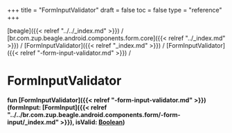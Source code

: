 +++
title = "FormInputValidator"
draft = false
toc = false
type = "reference"
+++

[beagle]({{< relref "../../_index.md" >}}) / [br.com.zup.beagle.android.components.form.core]({{< relref "../_index.md" >}}) / [FormInputValidator]({{< relref "_index.md" >}}) / [FormInputValidator]({{< relref "-form-input-validator.md" >}}) / 



# FormInputValidator  
  
<b><b>fun [FormInputValidator]({{< relref "-form-input-validator.md" >}})(formInput: [FormInput]({{< relref "../../br.com.zup.beagle.android.components.form/-form-input/_index.md" >}}), isValid: [Boolean](https://kotlinlang.org/api/latest/jvm/stdlib/kotlin/-boolean/index.html))</b></b>  



